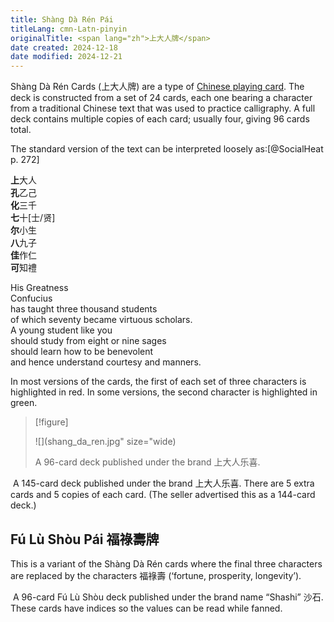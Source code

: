 ```yaml
---
title: Shàng Dà Rén Pái
titleLang: cmn-Latn-pinyin
originalTitle: <span lang="zh">上大人牌</span>
date created: 2024-12-18
date modified: 2024-12-21
---
```


<span lang="cmn-Latn-pinyin" class="noun">Shàng Dà Rén</span> Cards (<span lang="zh">上大人牌</span>) are a type of [Chinese playing card](articles/cards/china/china.md). The deck is constructed from a set of 24 cards, each one bearing a character from a traditional Chinese text that was used to practice calligraphy. A full deck contains multiple copies of each card; usually four, giving 96 cards total.

The standard version of the text can be interpreted loosely as:[@SocialHeat p. 272]

<div class="multi">
<p lang="zh">
<strong><span class="red">上</span></strong>大人<br/>
<strong><span class="red">孔</span></strong>乙己<br/>
<strong><span class="red">化</span></strong>三千<br/>
<strong><span class="red">七</span></strong>十[士/贤]<br/>
<strong><span class="red">尔</span></strong>小生<br/>
<strong><span class="red">八</span></strong>九子<br/>
<strong><span class="red">佳</span></strong>作仁<br/>
<strong><span class="red">可</span></strong>知禮
</p>
<p>
His Greatness<br/>
Confucius<br/>
has taught three thousand students<br/>
of which seventy became virtuous scholars.<br/>
A young student like you<br/>
should study from eight or nine sages<br/>
should learn how to be benevolent<br/>
and hence understand courtesy and manners.
</p>
</div>

In most versions of the cards, the first of each set of three characters is
highlighted in red. In some versions, the second character is highlighted in green.

> [!figure]
>
> ![](shang_da_ren.jpg" size="wide)
>
> A 96-card deck published under the brand <span lang="zh">上大人乐喜</span>.

<Image src="shang_da_ren_144.jpg" size="wide" alt="">
A 145-card deck published under the brand <span lang="zh">上大人乐喜</span>.
There are 5 extra cards and 5 copies of each card. (The seller advertised this as
a 144-card deck.)
</Image>

## <span lang="cmn-Latn-pinyin" class="noun">Fú Lù Shòu Pái</span> <span lang="zh">福祿壽牌</span> 

This is a variant of the <span lang="cmn-Latn-pinyin" class="noun">Shàng Dà
Rén</span> cards where the final three characters are replaced by the characters
<span lang="zh">福祿壽</span> (‘fortune, prosperity, longevity’).


<Image src="shang_da_ren_alternative.jpg" size="wide" alt="">
A 96-card <span lang="cmn-Latn-pinyin" class="noun">Fú Lù Shòu</span> deck published
under the brand name “Shashi” <span lang="zh">沙石</span>. These cards have
indices so the values can be read while fanned.
</Image>
